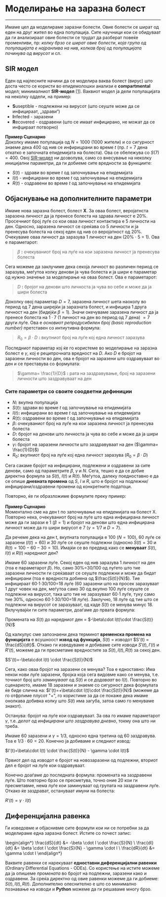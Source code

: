 # Моделирање на заразна болест
*** 
Имаме цел да моделираме заразни болести. Овие болести се шират од еден на друг жител во една популација. Сите научници кои се обидуваат да ги анализираат овие болести се трудат да разберат повеќе променливи, пр: *колку брзо се шират овие болести*, *која група од популацијата е најранлива на нив*, *колкав број од популацијата починува од вирусот* и сл. 

## SIR модел
Еден од најлесните начини да се моделира ваква болест (вирус) што доста често се користи во епидемолошки анализи е **compartmental** модел;  минималниот **SIR-модел** <a href="https://www.researchgate.net/publication/329950688_Analysis_of_SIR_epidemic_model_with_information_spreading_of_awareness">[1]</a>. Ваквиот модел ја дели популацијата на неколку оддели, на пример: 

- **S**useptible - подлежени на вирусот (што сеуште може да се инфицираат, „здрави“)
- **I**nfected - заразени 
- **R**ecovered - оздравени (што се имаат инфицирано, не можат да се инфцираат потворно) 

**Пример Сценарио** <br> 
Доколку имаме популација од $N=1000$ (1000 жители) и со сигурност знаеме дека 400 од нив се инфирицрани во време $t$ (пр. $t=7$ дена откатко е започната епидемијата на болеста). Ова се обележува со $S(7)=400$. Овој [SIR-модел](https://mathworld.wolfram.com/SIRModel.html#:~:text=An%20SIR%20model%20is%20an,a%20closed%20population%20over%20time.) ни дозволува, само со внесување на неколку иницијални параметри, да ги добиеме сите вредности за функциите: 

- $S(t)$ - здрави во време $t$ од започнување на епидемијата 
- $I(t)$ - инфицирани во време $t$ од започнување на епидемијата 
- $R(t)$ - оздравени во време $t$ од започнување на епидемијата 

## Објаснување на дополнителните параметри 
Имаме нова заразна болест, болест **X**. За оваа болест, веројатнста заразена личност да ја пренесе болеста на здрава личност е 20%. Просечниот број луѓе со кои оваа личност контактира е 5 личности на ден. Односно, заразена личност се среќава со 5 личности и ја пренесува болеста на секој еден од нив со веројатност од 20%. Очекуваме оваа личност да заразува 1 личност на ден (20% $\cdot$ 5 = 1). Ова е параметарот: 

> $\beta$ **:** очекуваниот број на луѓе на кои заразена личност ја пренесува болеста


Сега можеме да заклучиме дека секоја личност во различен период се заразува, меѓутоа колку денови ја чува болеста и ја шири е параметар од нужно значење за моделирање на оваа болест. Ова е параметарот: 

> $D$ **:** бројот на денови што личноста ја чува во себе и може да ја шири болеста 

Доколку овој параметар $D=7$, заразена личност шета наоколу во период од 7 дена ширејќи ја заразната болест, и инфицира 1 друга личност на ден (бидејќи $\beta =1$). Значи окечуваме заразена личност да ја пренесе болеста на $1\cdot7$ (1 личност на ден во период од 7 дена) $=7$ други луѓе. Ова е *основиот репродусибилен број (basic reproduction number)* претставен со интиутивна формула: 

> $R_{0}=\beta \cdot D$ **:** вкупниот број на луѓе кој една личност заразува 

Последниот параметар кој ќе го користеме во моделирање на заразна болест е $\gamma$, кој е реципрочната вредност на $D$. Ако $D$ е бројот на заразени личности во ден, ова е бројот на заразени што оздравуваат во ден и се преставува со формулата: 

> $\gamma= \frac{1}{D}$ **:** рата на заздравување, број на заразени личности што заздравуваат на ден

### Сите параметри со своите соодветни дефиниции

- $N$**:** вкупна популација 
- $S(t)$**:** здрави во време $t$ од започнување на епидемијата 
- $I(t)$**:** инфицирани во време $t$ од започнување на епидемијата 
- $R(t)$**:** оздравени во време $t$ од започнување на епидемијата 
- $\beta$**:** очекуваниот број на луѓе на кои заразена личност ја пренесува болеста
- $D$**:** бројот на денови што личноста ја чува во себе и може да ја шири болеста
- $\gamma$**:** бројот на заразени личности што заздравуваат на ден ($\gamma= \frac{1}{D}$)
- $R_{0}$**:** вкупниот број на луѓе кој една личност заразува ($R_{0}=\beta \cdot D$)

Сега сакаме бројот на инфицирани, подлежени и оздравени за сите денови, само од параметрите $\beta$, $\gamma$ и $N$. Сега, тешко е да се добие директна формула за $S(t)$, $I(t)$ и $R(t)$. Меѓутоа, далеку поедноставно е да се опише **дневната промена** од $S$, $I$ и $R$, што е бројот на подлежни/инфицирани/оздравени промени од конкретните податоци. 

Повторно, ќе ги образложиме формулите преку пример:<br><br> 
**Пример Сценарио** <br>
Моментално сме на ден t по започнување на епидемијата на болест X. Повторно нека, очекуваниот број на луѓе што една инфицирана личност може да ги зарази е 1 ($\beta=1$) и бројот на денови што една инфицирана личност може да го шири вирусот е 7 ($\gamma=1/7$ и $D=7$). 

Да речеме дека на ден t, вкупната популација е 100 ($N=100$), 60 луѓе се заразени ($I(t)=60$) и 30 луѓе се сеуште подлежни (односно $S(t)=30$ и $R(t)=100-60-30=10$). Имајќи се во предвид како се **менуваат** $S(t)$, $I(t)$ и $R(t)$ наредниот ден? 


Имаме 60 заразени луѓе. Секој еден од нив заразува 1 личност на ден (тоа е параметарот $\beta$). Но, само 30%=30/100 од луѓето што тие заразени личности ги среќаваат се сеуште подлежни и може да бидат инфицирани (тоа е вредноста добиена од $\frac{S(t)}{N}$). Тие инфицираат 60$\cdot$1$\cdot$30/100=18 луѓе (60 заразени што на просек заразуваат 1 друг човек на ден, меѓутоа само 30 од вкупно 100 луѓе сеуште се подлежни на вирусот, така што тие не заразуваат 60$\cdot$1 луѓе, туку само тие 30%, односно 60$\cdot$1$\cdot$30/100=18 луѓе). Заклучно, 18 луѓе од тие што се подлежни на вирусот се заразуваат, од каде $S(t)$ се менува минус 18. Вклучувајќи ги сите параметри, доаѓаме до првата формула: 

Промената на $S(t)$ до наредниот ден = $-\beta\cdot I(t)\cdot \frac{S(t)}{N}$


Од калкулус сме запознаени дека терминот **временска промена на функцијата** е всушноост **извод од функција**, $S(t)$ = изводот $S'(t) = \frac{dS}{dt}$. Откако ги изведуваме и добиваме сите изводи $S'(t), I'(t)$ и $R'(t)$, можеме да ги пресметаме вредностите за $S(t), I(t), R(t)$ за секој ден. 


$S'(t)=-\beta\cdot I(t) \cdot \frac{S(t)}{N}$


Сега, како оваа бројот на заразени се менува? Тоа е едноставно: Има некои нови луѓе заразени, бројка која сега видовме како се менува, т.е. точниот број што *заминуваат* од $S(t)$ и се *додаваат* во $I(t)$. Повторно во сценариото, имаме 18 заразени и знаеме со сигурност дека формулата ќе биде слична на: $I'(t)=+\beta\cdot I(t)\cdot \frac{S(t)}{N}$ (можеме да го отфрлиме плусот "+", го користиме за да се покаже дека имаме онолкава добивка колку што $S(t)$ има загуба, затоа само го менуваме знакот). 

Останува: бројот на луѓе кои оздравуваат. За ова го имаме параметарот $\gamma$, т.е. *делот од инфицирани што заздравува дневно*, токму она што ни треба. 

Имаме 60 заразени и $\gamma = 1/3$, односно една третина од 60 заздравува. Тоа е $1/3 \cdot 60 = 20$. Конечно ја добиваме и следниот извод: 


$I'(t)=\beta\cdot I(t) \cdot \frac{S(t)}{N} - \gamma \cdot I(t)$

Првиот дел од изводот е бројот на новозаразени од подлежни, вториот дел е бројот на луѓе кои оздравуваат. 

Конечно доаѓаме до последната формула: промената на заздравени луѓе. Што повторно брзо се пресметува, точно оние 20 кои ги пресметавме, нема луѓе кои заминуваат од групата на заздравени луѓе. Откако ќе заздрават, остануваат имуни на болеста: 

$R'(t)=\gamma \cdot I(t)$

## Диференцијална равенка 

Ги изведовме и објаснивме сите формули кои ни се потребни за да моделираме една заразна болест. Истите со почест запис: 


\begin{align*}
\frac{dS}{dt} &= -\beta \cdot I \cdot \frac{S}{N} \\
\frac{dI}{dt} &= \beta \cdot I \cdot \frac{S}{N} - \gamma \cdot I \\
\frac{dR}{dt} &= \gamma \cdot I
\end{align*}

Ваквите равенки се нарекуваат **едноставни диференцијални равенки** (Ordinary Differential Equations - ODEs). Со користење на истите можеме да ја опишеме *промената* во бројот на подлежни, заразени како и оздравени. За среќа директно од овие равенки можеме да ги добиеме: $S(t), I(t), R(t)$. Дополнително олеснително е што со минимално познавање на изводи и **Python** можеме да ги решаваме многу брзо.  